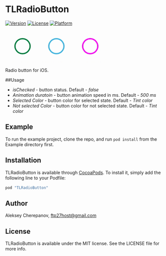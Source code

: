 # TLRadioButton

[![Version](https://img.shields.io/cocoapods/v/TLRadioButton.svg?style=flat)](http://cocoapods.org/pods/TLRadioButton)
[![License](https://img.shields.io/cocoapods/l/TLRadioButton.svg?style=flat)](http://cocoapods.org/pods/TLRadioButton)
[![Platform](https://img.shields.io/cocoapods/p/TLRadioButton.svg?style=flat)](http://cocoapods.org/pods/TLRadioButton)

![Sample](https://github.com/ftp27/TLRadioButton/blob/master/TLRadioButton.gif)

Radio button for iOS. 

##Usage

 * *isChecked* - button status. Default - _false_
 * *Animation duratoin* - button animation speed in ms. Default - _500 ms_
 * *Selected Color* - button color for selected state. Default - _Tint color_
 * *Not selected Color* - button color for not selected state. Default - _Tint color_

## Example

To run the example project, clone the repo, and run `pod install` from the Example directory first.

## Installation

TLRadioButton is available through [CocoaPods](http://cocoapods.org). To install
it, simply add the following line to your Podfile:

```ruby
pod "TLRadioButton"
```

## Author

Aleksey Cherepanov, ftp27host@gmail.com

## License

TLRadioButton is available under the MIT license. See the LICENSE file for more info.
